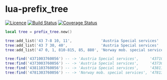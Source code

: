 # lua-prefix_tree
[![Licence](http://img.shields.io/badge/Licence-MIT-brightgreen.svg)](LICENCE.txt)
[![Build Status](https://travis-ci.org/moteus/lua-prefix_tree.svg?branch=master)](https://travis-ci.org/moteus/lua-prefix_tree)
[![Coverage Status](https://coveralls.io/repos/github/moteus/lua-prefix_tree/badge.svg)](https://coveralls.io/github/moteus/lua-prefix_tree)

```Lua
local tree = prefix_tree.new()

tree:add_list('43 7-8 10, 11',             'Austria Special services'    )
tree:add_list('43 7 30, 40',               'Austria Special services'    )
tree:add_list('47 0, 1, 810-815, 85, 880', 'Norway mob. special services')

tree:find('4371003760056') -- -> 'Austria Special services',     '43710', true
tree:find('4373003760056') -- -> 'Austria Special services',     '43730', true
tree:find('4381103760056') -- -> 'Austria Special services',     '43811', true
tree:find('4781303760056') -- -> 'Norway mob. special services', '47813', true
```